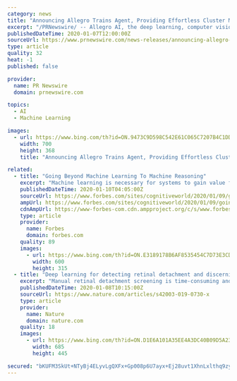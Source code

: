 ```yaml
---
category: news
title: "Announcing Allegro Trains Agent, Providing Effortless Cluster Management for Machine and Deep Learning Experiments"
excerpt: "/PRNewswire/ -- Allegro AI, the deep learning, computer vision open-source company, officially welcomes Allegro Trains Agent to the Allegro Trains"
publishedDateTime: 2020-01-07T12:00:00Z
sourceUrl: https://www.prnewswire.com/news-releases/announcing-allegro-trains-agent-providing-effortless-cluster-management-for-machine-and-deep-learning-experiments-300982514.html
type: article
quality: 32
heat: -1
published: false

provider:
  name: PR Newswire
  domain: prnewswire.com

topics:
  - AI
  - Machine Learning

images:
  - url: https://www.bing.com/th?id=ON.9473C9D598C542E61C065C7207B4C1DD
    width: 700
    height: 368
    title: "Announcing Allegro Trains Agent, Providing Effortless Cluster Management for Machine and Deep Learning Experiments"

related:
  - title: "Going Beyond Machine Learning To Machine Reasoning"
    excerpt: "Machine learning is necessary for systems to gain value from data, but it just pushes the problem of intelligence to the next level: reasoning."
    publishedDateTime: 2020-01-10T04:05:00Z
    sourceUrl: https://www.forbes.com/sites/cognitiveworld/2020/01/09/going-beyond-machine-learning-to-machine-reasoning/
    ampUrl: https://www.forbes.com/sites/cognitiveworld/2020/01/09/going-beyond-machine-learning-to-machine-reasoning/amp/
    cdnAmpUrl: https://www-forbes-com.cdn.ampproject.org/c/s/www.forbes.com/sites/cognitiveworld/2020/01/09/going-beyond-machine-learning-to-machine-reasoning/amp/
    type: article
    provider:
      name: Forbes
      domain: forbes.com
    quality: 89
    images:
      - url: https://www.bing.com/th?id=ON.E3189178B6AF8535454C7D73E3CD8CAC
        width: 600
        height: 315
  - title: "Deep learning for detecting retinal detachment and discerning macular status using ultra-widefield fundus images"
    excerpt: "Manual retinal detachment screening is time-consuming and labour-intensive, which is difficult for large-scale clinical applications. In this study, we developed a cascaded deep learning system based on the ultra-widefield fundus images for automated retinal detachment detection and macula-on/off retinal detachment discerning. The performance ..."
    publishedDateTime: 2020-01-08T10:15:00Z
    sourceUrl: https://www.nature.com/articles/s42003-019-0730-x
    type: article
    provider:
      name: Nature
      domain: nature.com
    quality: 18
    images:
      - url: https://www.bing.com/th?id=ON.D1E6A101A35EE4A3DC40B09D5A23CA8B
        width: 685
        height: 445

secured: "bKUFM3SkUt+NTyBj4ELyvLgQXFx+Gp008p6U7ayx+Ej28uvt1XhnLxlthq9zyMnCN5L8J2FGjmnYYgaTw/e7GxsK29n0Wc0/iuwZu1YLkMYQwL5N4Nqz+bqpiQS1BS3kSNlmZnXszydX11QBrVNdnHVzNarnWS5469ucao5NAhHSGqtEz2wU5F1HawDiKmTNdDRV3WQxQZ0pjCet9VlxYPpAbkIsUUFxZkoUQrzeqMp8VSoO9csSD2jILJvYZv90MKEXNR9PzpRR7+D++5OPZw==;RvkHxvdKU7lhd/1CJCAOhQ=="
---
```


